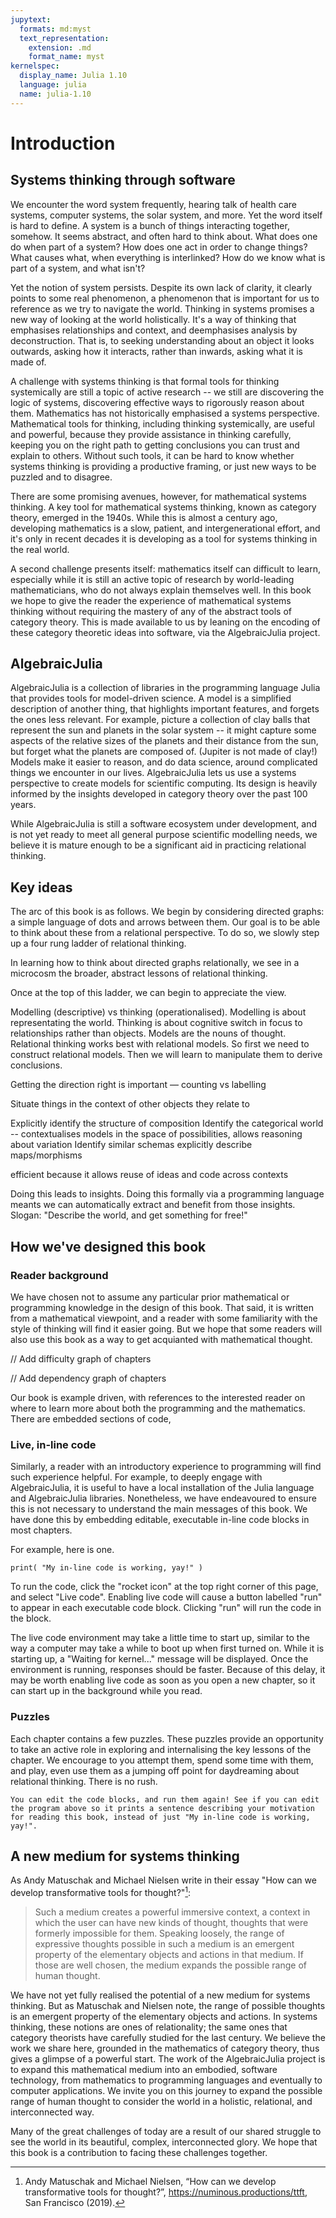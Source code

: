 ```yaml
---
jupytext:
  formats: md:myst
  text_representation:
    extension: .md
    format_name: myst
kernelspec:
  display_name: Julia 1.10
  language: julia
  name: julia-1.10
---
```


# Introduction

## Systems thinking through software

We encounter the word system frequently, hearing talk of health care systems, computer systems, the solar system, and more. Yet the word itself is hard to define. A system is a bunch of things interacting together, somehow. It seems abstract, and often hard to think about. What does one do when part of a system? How does one act in order to change things? What causes what, when everything is interlinked? How do we know what is part of a system, and what isn't?

Yet the notion of system persists. Despite its own lack of clarity, it clearly points to some real phenomenon, a phenomenon that is important for us to reference as we try to navigate the world. Thinking in systems promises a new way of looking at the world holistically. It's a way of thinking that emphasises relationships and context, and deemphasises analysis by deconstruction. That is, to seeking understanding about an object it looks outwards, asking how it interacts, rather than inwards, asking what it is made of.

A challenge with systems thinking is that formal tools for thinking systemically are still a topic of active research -- we still are discovering the logic of systems, discovering effective ways to rigorously reason about them. Mathematics has not historically emphasised a systems perspective. Mathematical tools for thinking, including thinking systemically, are useful and powerful, because they provide assistance in thinking carefully, keeping you on the right path to getting conclusions you can trust and explain to others. Without such tools, it can be hard to know whether systems thinking is providing a productive framing, or just new ways to be puzzled and to disagree.

There are some promising avenues, however, for mathematical systems thinking. A key tool for mathematical systems thinking, known as category theory, emerged in the 1940s. While this is almost a century ago, developing mathematics is a slow, patient, and intergenerational effort, and it's only in recent decades it is developing as a tool for systems thinking in the real world.

A second challenge presents itself: mathematics itself can difficult to learn, especially while it is still an active topic of research by world-leading mathematicians, who do not always explain themselves well. In this book we hope to give the reader the experience of mathematical systems thinking without requiring the mastery of any of the abstract tools of category theory. This is made available to us by leaning on the encoding of these category theoretic ideas into software, via the AlgebraicJulia project.

## AlgebraicJulia

AlgebraicJulia is a collection of libraries in the programming language Julia that provides tools for model-driven science. A model is a simplified description of another thing, that highlights important features, and forgets the ones less relevant. For example, picture a collection of clay balls that represent the sun and planets in the solar system -- it might capture some aspects of the relative sizes of the planets and their distance from the sun, but forget what the planets are composed of. (Jupiter is not made of clay!) Models make it easier to reason, and do data science, around complicated things we encounter in our lives. AlgebraicJulia lets us use a systems perspective to create models for scientific computing. Its design is heavily informed by the insights developed in category theory over the past 100 years.

While AlgebraicJulia is still a software ecosystem under development, and is not yet ready to meet all general purpose scientific modelling needs, we believe it is mature enough to be a significant aid in practicing relational thinking.

## Key ideas

The arc of this book is as follows. We begin by considering directed graphs: a simple language of dots and arrows between them. Our goal is to be able to think about these from a relational perspective. To do so, we slowly step up a four rung ladder of relational thinking.

In learning how to think about directed graphs relationally, we see in a microcosm the broader, abstract lessons of relational thinking.

Once at the top of this ladder, we can begin to appreciate the view. 

Modelling (descriptive) vs thinking (operationalised). Modelling is about representating the world. Thinking is about cognitive switch in focus to relationships rather than objects. Models are the nouns of thought. Relational thinking works best with relational models. So first we need to construct relational models. Then we will learn to manipulate them to derive conclusions.

Getting the direction right is important — counting vs labelling

Situate things in the context of other objects they relate to

Explicitly identify the structure of composition
Identify the categorical world -- contextualises models in the space of possibilities, allows reasoning about variation
Identify similar schemas
explicitly describe maps/morphisms

efficient because it allows reuse of ideas and code across contexts

Doing this leads to insights. Doing this formally via a programming language meants we can automatically extract and benefit from those insights. Slogan: "Describe the world, and get something for free!"


## How we've designed this book


### Reader background

We have chosen not to assume any particular prior mathematical or programming knowledge in the design of this book. That said, it is written from a mathematical viewpoint, and a reader with some familiarity with the style of thinking will find it easier going. But we hope that some readers will also use this book as a way to get acquianted with mathematical thought.  

// Add difficulty graph of chapters

// Add dependency graph of chapters

Our book is example driven, with references to the interested reader on where to learn more about both the programming and the mathematics. There are embedded sections of code,

### Live, in-line code

Similarly, a reader with an introductory experience to programming will find such experience helpful. For example, to deeply engage with AlgebraicJulia, it is useful to have a local installation of the Julia language and AlgebraicJulia libraries. Nonetheless, we have endeavoured to ensure this is not necessary to understand the main messages of this book. We have done this by embedding editable, executable in-line code blocks in most chapters. 

For example, here is one.
```{code-cell}
print( "My in-line code is working, yay!" )
```

To run the code, click the "rocket icon" at the top right corner of this page, and select "Live code". Enabling live code will cause a button labelled "run" to appear in each executable code block. Clicking "run" will run the code in the block.

The live code environment may take a little time to start up, similar to the way a computer may take a while to boot up when first turned on. While it is starting up, a "Waiting for kernel..." message will be displayed. Once the environment is running, responses should be faster. Because of this delay, it may be worth enabling live code as soon as you open a new chapter, so it can start up in the background while you read.



### Puzzles

Each chapter contains a few puzzles. These puzzles provide an opportunity to take an active role in exploring and internalising the key lessons of the chapter. We encourage to you attempt them, spend some time with them, and play, even use them as a jumping off point for daydreaming about relational thinking. There is no rush.

```{admonition} Puzzle
You can edit the code blocks, and run them again! See if you can edit the program above so it prints a sentence describing your motivation for reading this book, instead of just "My in-line code is working, yay!".
```

## A new medium for systems thinking
As Andy Matuschak and Michael Nielsen write in their essay "How can we develop transformative tools for thought?"[^1]:

[^1]: Andy Matuschak and Michael Nielsen, “How can we develop transformative tools for thought?”, https://numinous.productions/ttft, San Francisco (2019).

> Such a medium creates a powerful immersive context, a context in which the user can have new kinds of thought, thoughts that were formerly impossible for them. Speaking loosely, the range of expressive thoughts possible in such a medium is an emergent property of the elementary objects and actions in that medium. If those are well chosen, the medium expands the possible range of human thought.

We have not yet fully realised the potential of a new medium for systems thinking. But as Matuschak and Nielsen note, the range of possible thoughts is an emergent property of the elementary objects and actions. In systems thinking, these notions are ones of relationality; the same ones that category theorists have carefully studied for the last century. We believe the work we share here, grounded in the mathematics of category theory, thus gives a glimpse of a powerful start. The work of the AlgebraicJulia project is to expand this mathematical medium into an embodied, software technology, from mathematics to programming languages and eventually to computer applications. We invite you on this journey to expand the possible range of human thought to consider the world in a holistic, relational, and interconnected way.

Many of the great challenges of today are a result of our shared struggle to see the world in its beautiful, complex, interconnected glory. We hope that this book is a contribution to facing these challenges together.
